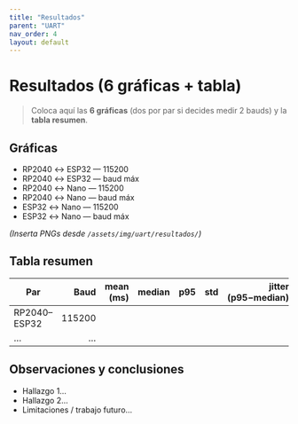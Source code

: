 ```yaml
---
title: "Resultados"
parent: "UART"
nav_order: 4
layout: default
---
```


# Resultados (6 gráficas + tabla)

> Coloca aquí las **6 gráficas** (dos por par si decides medir 2 bauds) y la **tabla resumen**.

## Gráficas
- RP2040 ↔ ESP32 — 115200  
- RP2040 ↔ ESP32 — baud máx  
- RP2040 ↔ Nano — 115200  
- RP2040 ↔ Nano — baud máx  
- ESP32 ↔ Nano — 115200  
- ESP32 ↔ Nano — baud máx

*(Inserta PNGs desde `/assets/img/uart/resultados/`)*

## Tabla resumen
| Par | Baud | mean (ms) | median | p95 | std | jitter (p95−median) |
|---|---:|---:|---:|---:|---:|---:|
| RP2040–ESP32 | 115200 |  |  |  |  |  |
| … | … |  |  |  |  |  |

## Observaciones y conclusiones
- Hallazgo 1…
- Hallazgo 2…
- Limitaciones / trabajo futuro…
